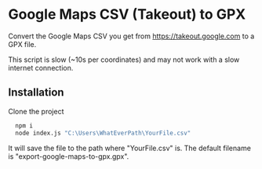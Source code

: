 # Google Maps CSV (Takeout) to GPX

Convert the Google Maps CSV you get from https://takeout.google.com to a GPX file.

This script is slow (~10s per coordinates) and may not work with a slow internet connection.

## Installation

Clone the project

```bash
  npm i
  node index.js "C:\Users\WhatEverPath\YourFile.csv"
```

It will save the file to the path where "YourFile.csv" is.
The default filename is "export-google-maps-to-gpx.gpx".

